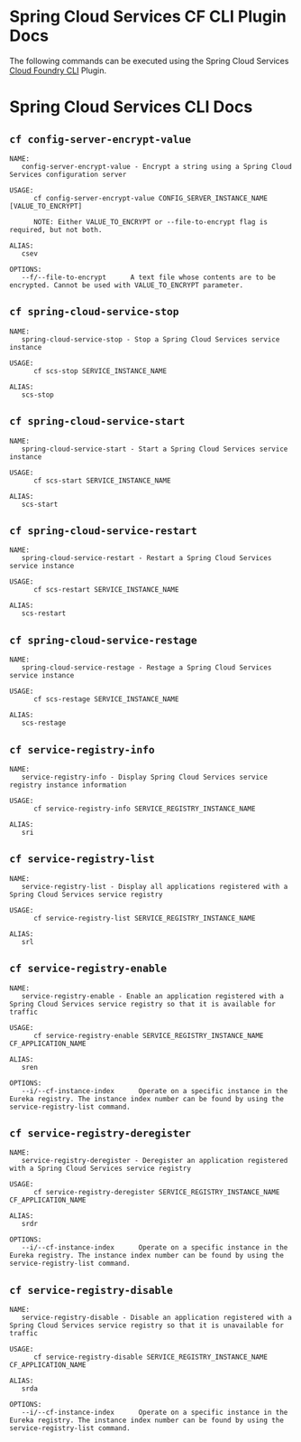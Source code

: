 # Spring Cloud Services CF CLI Plugin Docs

The following commands can be executed using the Spring Cloud Services [Cloud Foundry CLI](https://github.com/cloudfoundry/cli) Plugin.

# Spring Cloud Services CLI Docs


## `cf config-server-encrypt-value`

```
NAME:
   config-server-encrypt-value - Encrypt a string using a Spring Cloud Services configuration server

USAGE:
      cf config-server-encrypt-value CONFIG_SERVER_INSTANCE_NAME [VALUE_TO_ENCRYPT]

      NOTE: Either VALUE_TO_ENCRYPT or --file-to-encrypt flag is required, but not both.

ALIAS:
   csev

OPTIONS:
   --f/--file-to-encrypt      A text file whose contents are to be encrypted. Cannot be used with VALUE_TO_ENCRYPT parameter.
```


## `cf spring-cloud-service-stop`

```
NAME:
   spring-cloud-service-stop - Stop a Spring Cloud Services service instance

USAGE:
      cf scs-stop SERVICE_INSTANCE_NAME

ALIAS:
   scs-stop
```


## `cf spring-cloud-service-start`

```
NAME:
   spring-cloud-service-start - Start a Spring Cloud Services service instance

USAGE:
      cf scs-start SERVICE_INSTANCE_NAME

ALIAS:
   scs-start
```


## `cf spring-cloud-service-restart`

```
NAME:
   spring-cloud-service-restart - Restart a Spring Cloud Services service instance

USAGE:
      cf scs-restart SERVICE_INSTANCE_NAME

ALIAS:
   scs-restart
```


## `cf spring-cloud-service-restage`

```
NAME:
   spring-cloud-service-restage - Restage a Spring Cloud Services service instance

USAGE:
      cf scs-restage SERVICE_INSTANCE_NAME

ALIAS:
   scs-restage
```


## `cf service-registry-info`

```
NAME:
   service-registry-info - Display Spring Cloud Services service registry instance information

USAGE:
      cf service-registry-info SERVICE_REGISTRY_INSTANCE_NAME

ALIAS:
   sri
```


## `cf service-registry-list`

```
NAME:
   service-registry-list - Display all applications registered with a Spring Cloud Services service registry

USAGE:
      cf service-registry-list SERVICE_REGISTRY_INSTANCE_NAME

ALIAS:
   srl
```


## `cf service-registry-enable`

```
NAME:
   service-registry-enable - Enable an application registered with a Spring Cloud Services service registry so that it is available for traffic

USAGE:
      cf service-registry-enable SERVICE_REGISTRY_INSTANCE_NAME CF_APPLICATION_NAME

ALIAS:
   sren

OPTIONS:
   --i/--cf-instance-index      Operate on a specific instance in the Eureka registry. The instance index number can be found by using the service-registry-list command.
```


## `cf service-registry-deregister`

```
NAME:
   service-registry-deregister - Deregister an application registered with a Spring Cloud Services service registry

USAGE:
      cf service-registry-deregister SERVICE_REGISTRY_INSTANCE_NAME CF_APPLICATION_NAME

ALIAS:
   srdr

OPTIONS:
   --i/--cf-instance-index      Operate on a specific instance in the Eureka registry. The instance index number can be found by using the service-registry-list command.
```


## `cf service-registry-disable`

```
NAME:
   service-registry-disable - Disable an application registered with a Spring Cloud Services service registry so that it is unavailable for traffic

USAGE:
      cf service-registry-disable SERVICE_REGISTRY_INSTANCE_NAME CF_APPLICATION_NAME

ALIAS:
   srda

OPTIONS:
   --i/--cf-instance-index      Operate on a specific instance in the Eureka registry. The instance index number can be found by using the service-registry-list command.
```
